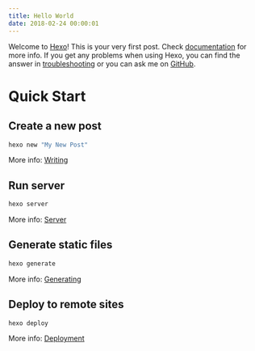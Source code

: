 ```yaml
---
title: Hello World
date: 2018-02-24 00:00:01
---
```

Welcome to [Hexo](https://hexo.io/)! This is your very first post. Check [documentation](https://hexo.io/docs/) for more info. If you get any problems when using Hexo, you can find the answer in [troubleshooting](https://hexo.io/docs/troubleshooting.html) or you can ask me on [GitHub](https://github.com/hexojs/hexo/issues).

# Quick Start

## Create a new post

```bash
hexo new "My New Post"
```

More info: [Writing](https://hexo.io/docs/writing.html)

## Run server

```bash
hexo server
```

More info: [Server](https://hexo.io/docs/server.html)

## Generate static files

```bash
hexo generate
```

More info: [Generating](https://hexo.io/docs/generating.html)

## Deploy to remote sites

```bash
hexo deploy
```

More info: [Deployment](https://hexo.io/docs/deployment.html)
